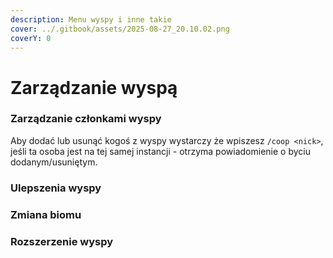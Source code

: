 ```yaml
---
description: Menu wyspy i inne takie
cover: ../.gitbook/assets/2025-08-27_20.10.02.png
coverY: 0
---
```


# Zarządzanie wyspą

### Zarządzanie członkami wyspy

Aby dodać lub usunąć kogoś z wyspy wystarczy że wpiszesz `/coop <nick>`, jeśli ta osoba jest na tej samej instancji - otrzyma powiadomienie o byciu dodanym/usuniętym.

### Ulepszenia wyspy

### Zmiana biomu

### Rozszerzenie wyspy

